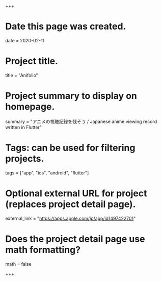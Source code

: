+++
# Date this page was created.
date = 2020-02-11

# Project title.
title = "Anifolio"

# Project summary to display on homepage.
summary = "アニメの視聴記録を残そう / Japanese anime viewing record written in Flutter"

# Tags: can be used for filtering projects.
tags = ["app", "ios", "android", "flutter"]

# Optional external URL for project (replaces project detail page).
external_link = "https://apps.apple.com/jp/app/id1497422701"

# Does the project detail page use math formatting?
math = false

+++
